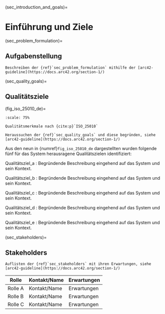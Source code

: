 (sec_introduction_and_goals)=
# Einführung und Ziele


<!--
Beschreibt die wesentlichen Anforderungen und treibenden Kräfte, die bei der Umsetzung der Softwarearchitektur und Entwicklung des Systems berücksichtigt werden müssen.

Dazu gehören:

* zugrunde liegende Geschäftsziele,
* wesentliche Aufgabenstellungen,
* wesentliche funktionale Anforderungen,
* Qualitätsziele für die Architektur und
* relevante Stakeholder und deren Erwartungshaltung.
-->

(sec_problem_formulation)=
## Aufgabenstellung

<!--
.Inhalt
Kurzbeschreibung der fachlichen Aufgabenstellung, treibenden Kräfte, Extrakt (oder Abstract) der Anforderungen.
Verweis auf (hoffentlich vorliegende) Anforderungsdokumente (mit Versionsbezeichnungen und Ablageorten).

.Motivation
Aus Sicht der späteren Nutzung ist die Unterstützung einer fachlichen Aufgabe oder Verbesserung der Qualität der eigentliche Beweggrund, ein neues System zu schaffen oder ein bestehendes zu modifizieren.

.Form
Kurze textuelle Beschreibung, eventuell in tabellarischer Use-Case Form.
Sofern vorhanden, sollte die Aufgabenstellung Verweise auf die entsprechenden Anforderungsdokumente enthalten.

Halten Sie diese Auszüge so knapp wie möglich und wägen Sie Lesbarkeit und Redundanzfreiheit gegeneinander ab.
-->

```{todo}
Beschreiben der {ref}`sec_problem_formulation` mithilfe der [arc42-guideline](https://docs.arc42.org/section-1/)
```

(sec_quality_goals)=
## Qualitätsziele

<!--
.Inhalt
Die Top-3 bis Top-5 der Qualitätsanforderungen für die Architektur, deren Erfüllung oder Einhaltung den maßgeblichen Stakeholdern besonders wichtig sind.
Gemeint sind hier wirklich Qualitätsziele, die nicht unbedingt mit den Zielen des Projekts übereinstimmen.
Beachten Sie den Unterschied.

Hier ein Überblick möglicher Themen (basierend auf dem ISO 25010 Standard):

image::01_2_iso-25010-topics-DE.drawio.png["Kategorien von Qualitätsanforderungen"]

.Motivation
Weil Qualitätsziele grundlegende Architekturentscheidungen oft maßgeblich beeinflussen, sollten Sie die für Ihre Stakeholder relevanten Qualitätsziele kennen, möglichst konkret und operationalisierbar.

.Form
Tabellarische Darstellung der Qualitätsziele mit möglichst konkreten Szenarien, geordnet nach Prioritäten.
-->

(fig_iso_25010_de)=
```{drawio-figure} _figures/quality_goals_iso_25010_2023_de.drawio
:scale: 75%

Qualitätsmerkmale nach {cite:p}`ISO_25010`
```

```{todo}
Heraussuchen der {ref}`sec_quality_goals` und diese begründen, siehe [arc42-guideline](https://docs.arc42.org/section-1/)
```

Aus den neun in {numref}`fig_iso_25010_de` dargestellten wurden folgende fünf für das System herausragene Qualitätszielen identifiziert:


Qualitätsziel_a
: Begründende Beschreibung eingehend auf das System und sein Kontext.

Qualitätsziel_b
: Begründende Beschreibung eingehend auf das System und sein Kontext.

Qualitätsziel_c
: Begründende Beschreibung eingehend auf das System und sein Kontext.

Qualitätsziel_d
: Begründende Beschreibung eingehend auf das System und sein Kontext.

Qualitätsziel_e
: Begründende Beschreibung eingehend auf das System und sein Kontext.


(sec_stakeholders)=
## Stakeholders

<!--
.Inhalt
Expliziter Überblick über die Stakeholders des Systems – über alle Personen, Rollen oder Organisationen –, die

* die Architektur kennen sollten oder
* von der Architektur überzeugt werden müssen,
* mit der Architektur oder dem Code arbeiten (z.B. Schnittstellen nutzen),
* die Dokumentation der Architektur für ihre eigene Arbeit benötigen,
* Entscheidungen über das System und dessen Entwicklung treffen.

.Motivation
Sie sollten die Projektbeteiligten und -betroffenen kennen, sonst erleben Sie später im Entwicklungsprozess Überraschungen.
Diese Stakeholders bestimmen unter anderem Umfang und Detaillierungsgrad der von Ihnen zu leistenden Arbeit und Ergebnisse.

.Form
Tabelle mit Rollen- oder Personennamen, sowie deren Erwartungshaltung bezüglich der Architektur und deren Dokumentation.
-->

```{todo}
Auflisten der {ref}`sec_stakeholders` mit ihren Erwartungen, siehe [arc42-guideline](https://docs.arc42.org/section-1/)
```


| Rolle   | Kontakt/Name | Erwartungen |
| ------- | ------------ | ----------- |
| Rolle A | Kontakt/Name | Erwartungen |
| Rolle B | Kontakt/Name | Erwartungen |
| Rolle C | Kontakt/Name | Erwartungen |

